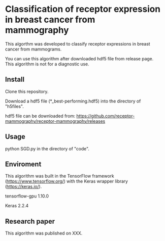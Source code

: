 # Classification of receptor expression in breast cancer from mammography
This algorthm was developed to classify receptor expressions in breast cancer from mammograms.

You can use this algorithm after downloaded hdf5 file from release page. This algorithm is not for a diagnostic use.

## Install
Clone this repository.

Download a hdf5 file (*_best-performing.hdf5) into the directory of "h5files".

hdf5 file can be downloaded from: https://github.com/receptor-mammography/receptor-mammography/releases

## Usage
python SGD.py in the directory of "code".

## Enviroment
This algorithm was built in the TensorFlow framework (https://www.tensorflow.org/) with the Keras wrapper library (https://keras.io/).

tensorflow-gpu 1.10.0

Keras 2.2.4

## Research paper
This algorithm was published on XXX.
